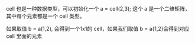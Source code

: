 cell 也是一种数据类型，可以初始化一个 a = cell(2,3); 这个 a 是一个二维矩阵，其中每个元素都是一个 cell 类型。

如果取值 b = a(1,2), 会得到一个1x1的 cell，如果我们取值 b = a{1,2}会得到对应 cell 里面的元素